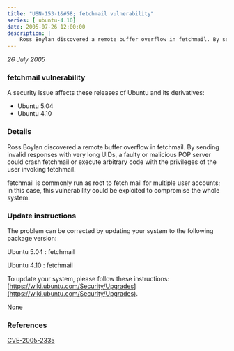 ```yaml
---
title: "USN-153-1&#58; fetchmail vulnerability"
series: [ ubuntu-4.10]
date: 2005-07-26 12:00:00
description: |
    Ross Boylan discovered a remote buffer overflow in fetchmail. By sending invalid responses with very long UIDs, a faulty or malicious POP server could crash fetchmail or execute arbitrary code with the privileges of the user invoking fetchmail.
--- 
```

 
 

*26 July 2005*

### fetchmail vulnerability

A security issue affects these releases of Ubuntu and its derivatives:

* Ubuntu 5.04
* Ubuntu 4.10

### Details

Ross Boylan discovered a remote buffer overflow in fetchmail. By sending invalid responses with very long UIDs, a faulty or malicious POP server could crash fetchmail or execute arbitrary code with the privileges of the user invoking fetchmail.

fetchmail is commonly run as root to fetch mail for multiple user accounts; in this case, this vulnerability could be exploited to compromise the whole system.

### Update instructions

The problem can be corrected by updating your system to the following package version:

Ubuntu 5.04
 : fetchmail 

Ubuntu 4.10
 : fetchmail 

To update your system, please follow these instructions: [https://wiki.ubuntu.com/Security/Upgrades](https://wiki.ubuntu.com/Security/Upgrades).

None

### References

 
 [CVE-2005-2335](http://people.ubuntu.com/~ubuntu-security/cve/CVE-2005-2335)
 

